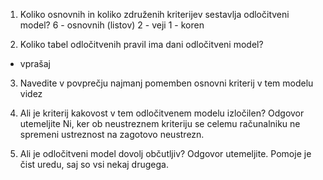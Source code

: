 1. Koliko osnovnih in koliko združenih kriterijev sestavlja odločitveni model?
6 - osnovnih (listov)
2 - veji
1 - koren

2. Koliko tabel odločitvenih pravil ima dani odločitveni model?
- vprašaj

3. Navedite v povprečju najmanj pomemben osnovni kriterij v tem modelu
videz

4. Ali je kriterij kakovost v tem odločitvenem modelu izločilen? Odgovor utemeljite
Ni, ker ob neustreznem kriteriju se celemu računalniku ne spremeni ustreznost na zagotovo neustrezn.

5. Ali je odločitveni model dovolj občutljiv? Odgovor utemeljite.
Pomoje je čist uredu, saj so vsi nekaj drugega.
